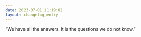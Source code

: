 ```yaml
---
date: 2023-07-01 11:19:02
layout: changelog_entry
---
```

“We have all the answers. It is the questions we do not know.”
